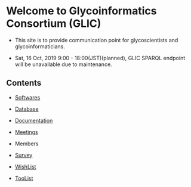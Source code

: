 # Welcome to Glycoinformatics Consortium (GLIC)

* This site is to provide communication point for glycoscientists and glycoinformaticians.

* Sat, 16 Oct, 2019 9:00 - 18:00(JST)(planned), GLIC SPARQL endpoint will be unavailable due to maintenance.

## Contents

* [Softwares](https://test.glic.glycoinfo.org/software/)

* [Database](https://test.glic.glycoinfo.org/database/)

* [Documentation](https://TEST.glic.glycoinfo.org/documentation/)

* [Meetings](https://test.glic.glycoinfo.org/meetings/)

* Members

* [Survey](https://test.glic.glycoinfo.org/survey/)

* [WishList](https://test.glic.glycoinfo.org/wishList/)

* [TooList](https://test.glic.glycoinfo.org/toolsList/)
